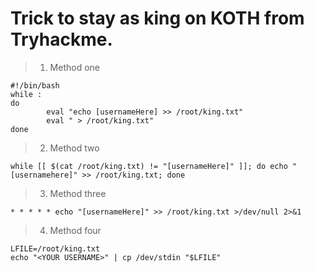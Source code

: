 # Trick to stay as king on KOTH from Tryhackme.
>1. Method one
```
#!/bin/bash
while :
do
        eval "echo [usernameHere] >> /root/king.txt"
        eval " > /root/king.txt"
done
```
> 2. Method two

```
while [[ $(cat /root/king.txt) != "[usernameHere]" ]]; do echo "[usernamehere]" >> /root/king.txt; done
```

> 3. Method three 
```
* * * * * echo "[usernameHere]" >> /root/king.txt >/dev/null 2>&1
```
> 4. Method four
```
LFILE=/root/king.txt
echo "<YOUR USERNAME>" | cp /dev/stdin "$LFILE"
```

